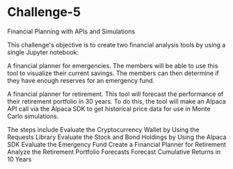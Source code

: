 # Challenge-5
Financial Planning with APIs and Simulations

This challenge's objective is to create two financial analysis tools by using a single Jupyter notebook:

A financial planner for emergencies. The members will be able to use this tool to visualize their current savings. The members can then determine if they have enough reserves for an emergency fund.

A financial planner for retirement. This tool will forecast the performance of their retirement portfolio in 30 years. To do this, the tool will make an Alpaca API call via the Alpaca SDK to get historical price data for use in Monte Carlo simulations.

The steps include
Evaluate the Cryptocurrency Wallet by Using the Requests Library
Evaluate the Stock and Bond Holdings by Using the Alpaca SDK
Evaluate the Emergency Fund
Create a Financial Planner for Retirement
Analyze the Retirement Portfolio Forecasts
Forecast Cumulative Returns in 10 Years
